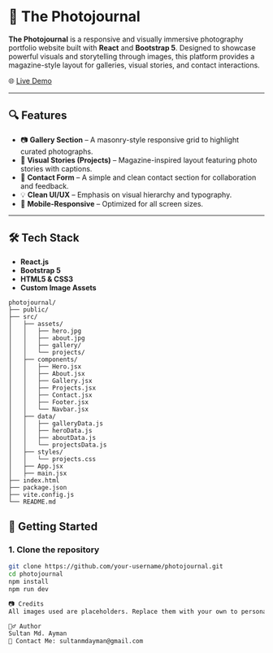 # 📸 The Photojournal

**The Photojournal** is a responsive and visually immersive photography portfolio website built with **React** and **Bootstrap 5**. Designed to showcase powerful visuals and storytelling through images, this platform provides a magazine-style layout for galleries, visual stories, and contact interactions.

🌐 [Live Demo](https://the-photojournal.netlify.app/)

---

## 🔍 Features

- 📷 **Gallery Section** – A masonry-style responsive grid to highlight curated photographs.
- 📰 **Visual Stories (Projects)** – Magazine-inspired layout featuring photo stories with captions.
- 📩 **Contact Form** – A simple and clean contact section for collaboration and feedback.
- 💡 **Clean UI/UX** – Emphasis on visual hierarchy and typography.
- 📱 **Mobile-Responsive** – Optimized for all screen sizes.

---

## 🛠 Tech Stack

- **React.js**
- **Bootstrap 5**
- **HTML5 & CSS3**
- **Custom Image Assets**


```
photojournal/
├── public/
├── src/
│   ├── assets/
│   │   ├── hero.jpg
│   │   ├── about.jpg
│   │   ├── gallery/
│   │   └── projects/
│   ├── components/
│   │   ├── Hero.jsx
│   │   ├── About.jsx
│   │   ├── Gallery.jsx
│   │   ├── Projects.jsx
│   │   ├── Contact.jsx
│   │   ├── Footer.jsx
│   │   └── Navbar.jsx
│   ├── data/
│   │   ├── galleryData.js
│   │   ├── heroData.js
│   │   ├── aboutData.js
│   │   └── projectsData.js
│   ├── styles/
│   │   └── projects.css
│   ├── App.jsx
│   ├── main.jsx
├── index.html
├── package.json
├── vite.config.js
└── README.md
```


## 🚀 Getting Started

### 1. Clone the repository

```bash
git clone https://github.com/your-username/photojournal.git
cd photojournal
npm install
npm run dev

📷 Credits
All images used are placeholders. Replace them with your own to personalize the site.

🙋‍♂️ Author
Sultan Md. Ayman
📧 Contact Me: sultanmdayman@gmail.com
